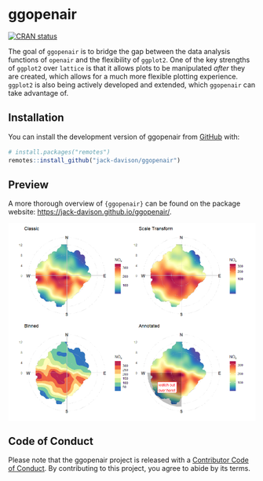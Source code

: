 
<!-- README.md is generated from README.Rmd. Please edit that file -->

# ggopenair

<!-- badges: start -->

[![CRAN
status](https://www.r-pkg.org/badges/version/ggopenair)](https://CRAN.R-project.org/package=ggopenair)
<!-- badges: end -->

The goal of `ggopenair` is to bridge the gap between the data analysis
functions of `openair` and the flexibility of `ggplot2`. One of the key
strengths of `ggplot2` over `lattice` is that it allows plots to be
manipulated *after* they are created, which allows for a much more
flexible plotting experience. `ggplot2` is also being actively developed
and extended, which `ggopenair` can take advantage of.

## Installation

You can install the development version of ggopenair from
[GitHub](https://github.com/) with:

``` r
# install.packages("remotes")
remotes::install_github("jack-davison/ggopenair")
```

## Preview

A more thorough overview of `{ggopenair}` can be found on the package
website: <https://jack-davison.github.io/ggopenair/>.

<img src="man/figures/readme-demo-1.png" style="display: block; margin: auto;" />

## Code of Conduct

Please note that the ggopenair project is released with a [Contributor
Code of
Conduct](https://jack-davison.github.io/ggopenair/CODE_OF_CONDUCT.html).
By contributing to this project, you agree to abide by its terms.
